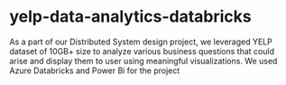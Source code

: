 # yelp-data-analytics-databricks
As a part of our Distributed System design project, we leveraged YELP dataset of 10GB+ size to analyze various business questions that could arise and display them to user using meaningful visualizations.
We used Azure Databricks and Power Bi for the project

